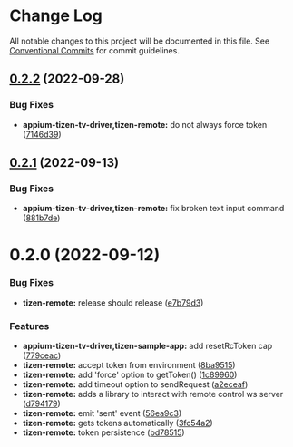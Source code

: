 # Change Log

All notable changes to this project will be documented in this file.
See [Conventional Commits](https://conventionalcommits.org) for commit guidelines.

## [0.2.2](https://github.com/headspinio/appium-tizen-tv-driver/compare/@headspinio/tizen-remote@0.2.1...@headspinio/tizen-remote@0.2.2) (2022-09-28)


### Bug Fixes

* **appium-tizen-tv-driver,tizen-remote:** do not always force token ([7146d39](https://github.com/headspinio/appium-tizen-tv-driver/commit/7146d392e261947ef98dafb4ed3521ba44fe8d28))





## [0.2.1](https://github.com/headspinio/appium-tizen-tv-driver/compare/@headspinio/tizen-remote@0.2.0...@headspinio/tizen-remote@0.2.1) (2022-09-13)


### Bug Fixes

* **appium-tizen-tv-driver,tizen-remote:** fix broken text input command ([881b7de](https://github.com/headspinio/appium-tizen-tv-driver/commit/881b7de24bf80e71c6e934f2f02bb2a3461966dd))





# 0.2.0 (2022-09-12)


### Bug Fixes

* **tizen-remote:** release should release ([e7b79d3](https://github.com/headspinio/appium-tizen-tv-driver/commit/e7b79d3a35af81c5e3314cfec4b3b3bf56fd0c52))


### Features

* **appium-tizen-tv-driver,tizen-sample-app:** add resetRcToken cap ([779ceac](https://github.com/headspinio/appium-tizen-tv-driver/commit/779ceac426ba3aab764ecea80bffdeaa9e04ec7a))
* **tizen-remote:** accept token from environment ([8ba9515](https://github.com/headspinio/appium-tizen-tv-driver/commit/8ba95150fa5a7c3d95298054c00baf4cf0ca2880))
* **tizen-remote:** add 'force' option to getToken() ([1c89960](https://github.com/headspinio/appium-tizen-tv-driver/commit/1c899605b5c040dce978b03d7ca2a86c15035274))
* **tizen-remote:** add timeout option to sendRequest ([a2eceaf](https://github.com/headspinio/appium-tizen-tv-driver/commit/a2eceaf4c750e88f4f54ec1d0f47a1d4a1505c22))
* **tizen-remote:** adds a library to interact with remote control ws server ([d794179](https://github.com/headspinio/appium-tizen-tv-driver/commit/d794179fe4858bd9fb83c66c661b77b8635e2e1c))
* **tizen-remote:** emit 'sent' event ([56ea9c3](https://github.com/headspinio/appium-tizen-tv-driver/commit/56ea9c37848ce5b765133b2025ba1f939d78fa9b))
* **tizen-remote:** gets tokens automatically ([3fc54a2](https://github.com/headspinio/appium-tizen-tv-driver/commit/3fc54a2cd6031cf061fa4ec1b48f65446be92a24))
* **tizen-remote:** token persistence ([bd78515](https://github.com/headspinio/appium-tizen-tv-driver/commit/bd785152e5fbcb06e10dd4a1a7f46e22a366015d))
